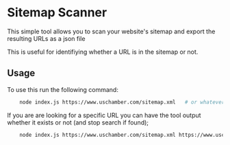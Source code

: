 # Sitemap Scanner

This simple tool allows you to scan your website's sitemap
and export the resulting URLs as a json file

This is useful for identifiying whether a URL is in the sitemap or not.

## Usage

To use this run the following command:

```bash
    node index.js https://www.uschamber.com/sitemap.xml   # or whatever path you want

```

If you are are looking for a specific URL you can have the tool output whether it exists or not (and stop search if found);

```bash
    node index.js https://www.uschamber.com/sitemap.xml https://www.uschamber.com/environment/u-s-chamber-statement-on-proposed-asbestos-ban

```
